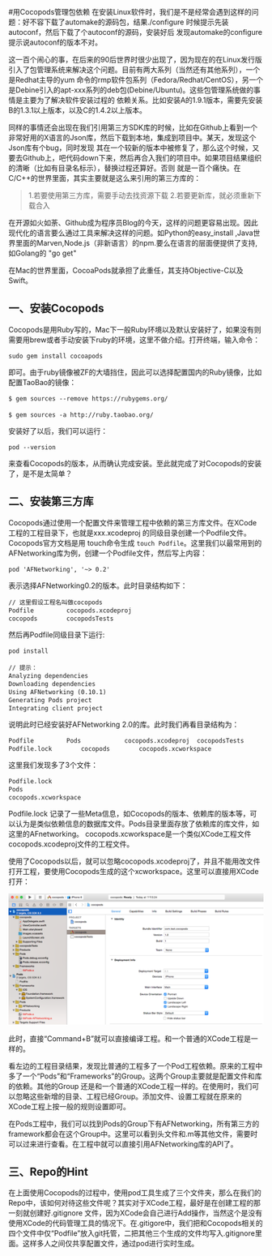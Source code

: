 #用Cocopods管理包依赖
在安装Linux软件时，我们是不是经常会遇到这样的问题：好不容下载了automake的源码包，结果./configure 时候提示先装autoconf，然后下载了个autoconf的源码，安装好后
发现automake的configure提示说autoconf的版本不对。

这一百个闹心的事，在后来的90后世界时很少出现了，因为现在的在Linux发行版引入了包管理系统来解决这个问题。目前有两大系列（当然还有其他系列），一个是Redhat主导的yum
命令的rmp软件包系列（Fedora/Redhat/CentOS），另一个是Debine引入的apt-xxx系列的deb包(Debine/Ubuntu)。这些包管理系统做的事情是主要为了解决软件安装过程的
依赖关系。比如安装A的1.9.1版本，需要先安装B的1.3.1以上版本，以及C的1.4.2以上版本。

同样的事情还会出现在我们引用第三方SDK库的时候，比如在Github上看到一个非常好用的X语言的Json库，然后下载到本地，集成到项目中。某天，发现这个Json库有个bug，同时发现
其在一个较新的版本中被修复了，那么这个时候，又要去Github上，吧代码down下来，然后再合入我们的项目中。如果项目结果组织的清晰（比如有目录名标示），替换过程还算好。否则
就是一百个痛快。在C/C++的世界里面，其实主要就是这么来引用的第三方库的：
> 1.若要使用第三方库，需要手动去找资源下载
> 2.若要更新库，就必须重新下载合入

在开源如火如荼、Github成为程序员Blog的今天，这样的问题更容易出现。因此现代化的语言要么通过工具来解决这样的问题。如Python的easy_install
,Java世界里面的Marven,Node.js（非新语言）的npm.要么在语言的层面便提供了支持,如Golang的 "go get"

在Mac的世界里面，CocoaPods就承担了此重任，其支持Objective-C以及Swift。

## 一、安装Cocopods
Cocopods是用Ruby写的，Mac下一般Ruby环境以及默认安装好了，如果没有则需要用brew或者手动安装下ruby的环境，这里不做介绍。打开终端，输入命令：

	sudo gem install cocoapods
	
即可。由于ruby镜像被ZF的大墙挡住，因此可以选择配置国内的Ruby镜像，比如配置TaoBao的镜像：

	$ gem sources --remove https://rubygems.org/
	
	$ gem sources -a http://ruby.taobao.org/

安装好了以后，我们可以运行：
	
	pod --version 

来查看Cocopods的版本，从而确认完成安装。至此就完成了对Cocopods的安装了，是不是太简单？
	
## 二、安装第三方库
Cocopods通过使用一个配置文件来管理工程中依赖的第三方库文件。在XCode工程的工程目录下，也就是xxx.xcodeproj 的同级目录创建一个Podfile文件。Cocopods官方文档是用
touch命令生成 `touch Podfile`。这里我们以最常用到的AFNetworking库为例，创建一个Podfile文件，然后写上内容：

	pod 'AFNetworking', '~> 0.2'  
	
表示选择AFNetworking0.2的版本。此时目录结构如下：

	// 这里假设工程名叫做cocopods
	Podfile			cocopods.xcodeproj
	cocopods		cocopodsTests
	
然后再Podfile同级目录下运行:

	pod install 
	
	// 提示：
	Analyzing dependencies
	Downloading dependencies
	Using AFNetworking (0.10.1)
	Generating Pods project
	Integrating client project


说明此时已经安装好AFNetworking 2.0的库。此时我们再看目录结构为：

	Podfile			Pods			cocopods.xcodeproj  cocopodsTests
	Podfile.lock		cocopods		cocopods.xcworkspace
	
这里我们发现多了3个文件：

	Podfile.lock
	Pods
	cocopods.xcworkspace

Podfile.lock 记录了一些Meta信息，如Cocopods的版本、依赖库的版本等，可以认为是类似依赖信息的数据库文件。Pods目录里面存放了依赖库的库文件，如这里的AFnetworking。
cocopods.xcworkspace是一个类似XCode工程文件cocopods.xcodeproj文件的工程文件。

使用了Cocopods以后，就可以忽略cocopods.xcodeproj了，并且不能用改文件打开工程，要使用Cocopods生成的这个xcworkspace。这里可以直接用XCode打开：

![xcworkspace](./xcworkspace.png)

此时，直接“Command+B”就可以直接编译工程。和一个普通的XCode工程是一样的。

看左边的工程目录结果，发现比普通的工程多了一个Pod工程依赖。原来的工程中多了一个“Pods”和“Frameworks”的Group。这两个Group主要就是配置文件和库的依赖。其他的Group
还是和一个普通的XCode工程一样的。在使用时，我们可以忽略这些新增的目录、工程已经Group。添加文件、设置工程就在原来的XCode工程上按一般的规则设置即可。

在Pods工程中，我们可以找到Pods的Group下有AFNetworking，所有第三方的framework都会在这个Group中。这里可以看到头文件和.m等其他文件，需要时可以过来进行查看。在工程中就可以直接引用AFNetworking库的API了。


## 三、Repo的Hint

在上面使用Cocopods的过程中，使用pod工具生成了三个文件夹，那么在我们的Repo中，该如何对待这些文件呢？其实对于XCode工程，最好是在创建工程的那一刻就创建好.gitignore
文件，因为XCode会自己进行Add操作，当然这个是没有使用XCode的代码管理工具的情况下。在.gitigore中，我们把和Cocopods相关的四个文件中仅“Podfile”放入git托管，二把其他三个生成的文件均写入.gitignore里面。这样多人之间仅共享配置文件，通过pod进行实时生成。